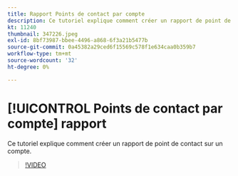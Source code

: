 ```yaml
---
title: Rapport Points de contact par compte
description: Ce tutoriel explique comment créer un rapport de point de contact sur un compte.
kt: 11240
thumbnail: 347226.jpeg
exl-id: 8bf73987-bbee-4496-a868-6f3a21b5477b
source-git-commit: 0a45382a29ced6f15569c578f1e634caa0b359b7
workflow-type: tm+mt
source-wordcount: '32'
ht-degree: 0%

---
```


# [!UICONTROL Points de contact par compte] rapport

Ce tutoriel explique comment créer un rapport de point de contact sur un compte.

>[!VIDEO](https://video.tv.adobe.com/v/347226/?quality=12&learn=on)
